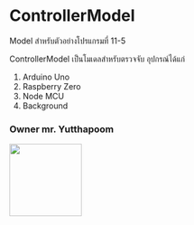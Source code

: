 # ControllerModel
Model สำหรับตัวอย่างโปรแกรมที่ 11-5

ControllerModel เป็นโมเดลสำหรับตรวจจับ อุปกรณ์ได้แก่
1) Arduino Uno
2) Raspberry Zero
3) Node MCU
4) Background

### Owner mr. Yutthapoom 
<img src="https://github.com/YutthapoomTh/ControllerModel/assets/76672890/89d2694e-068c-47c9-aef4-f2f66da4cc84" width="128"/>
